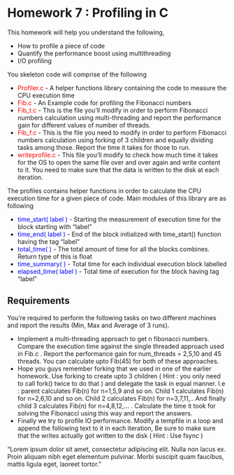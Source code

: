 # Homework 7 : Profiling in C


This homework will help you understand the following,

- How to profile a piece of code
- Quantify the performance boost using multithreading 
- I/O profiling

You skeleton code will comprise of the following


- <span style="color:red">Profiler.c </span> -  A helper functions library containing the code to measure the CPU execution time
- <span style="color:red">Fib.c</span>  - An Example code for profiling the Fibonacci numbers
- <span style="color:red">Fib_t.c</span> - This is the file you’ll modify in order to perform Fibonacci numbers calculation using multi-threading and report the performance gain for different values of number of threads.
- <span style="color:red">Fib_f.c</span> -  This is the file you need to modify in order to perform Fibonacci numbers calculation using forking of 3 children and equally dividing tasks among those. Report the time it takes for those to run.
- <span style="color:red">writeprofile.c</span> -  This file you’ll modify to check how much time it takes for the OS to open the same file over and over again and write content to it. You need to make sure that the data is written to the disk at each iteration. 

The profiles contains helper functions in order to calculate the CPU execution time for a given piece of code. Main modules of this library are as following

- <span style="color:blue">time_start( label )</span> -  Starting the measurement of execution time for the block starting with “label”
- <span style="color:blue">time_end( label )</span>  -  End of the block initialized with time_start() function having the tag “label”
- <span style="color:blue">total_time(  )</span>  -  The total amount of time for all the blocks combines. Return type of this is float
- <span style="color:blue">time_summary(  )</span> - Total time for each individual execution block labelled
- <span style="color:blue">elapsed_time( label )</span>  -  Total time of execution for the block having tag “label”

## Requirements

You’re required to perform the following tasks on two different machines and report the results (Min, Max and Average of 3 runs).

- Implement a multi-threading approach to get n fibonacci numbers. Compare the execution time against the single threaded approach used in Fib.c . Report the performance gain for num_threads = 2,5,10 and 45 threads. You can calculate upto Fib(45) for both of these approaches.
- Hope you guys remember forking that we used in one of the earlier homework. Use forking to create upto 3 children ( Hint : you only need to call fork() twice to do that ) and delegate the task in equal manner. I.e : parent calculates Fib(n) for n=1,5,9 and so on. Child 1 calculates Fib(n) for n=2,6,10 and so on. Child 2 calculates Fib(n) for n=3,7,11,.. And finally child 3 calculates Fib(n) for n=4,8,12,... . Calculate the time it took for solving the Fibonacci using this way and report the answers.
- Finally we try to profile IO performance. Modify  a tempfile in a loop and append the following text to it in each iteration, Be sure to make sure that the writes actually got written to the disk ( Hint : Use fsync )

“Lorem ipsum dolor sit amet, consectetur adipiscing elit. Nulla non lacus ex. Proin aliquam nibh eget elementum pulvinar. Morbi suscipit quam faucibus, mattis ligula eget, laoreet tortor.”



